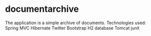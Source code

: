 # documentarchive
The application is a simple archive of documents. Technologies used:
Spring MVC
Hibernate
Twitter Bootstrap
H2 database
Tomcat
junit
